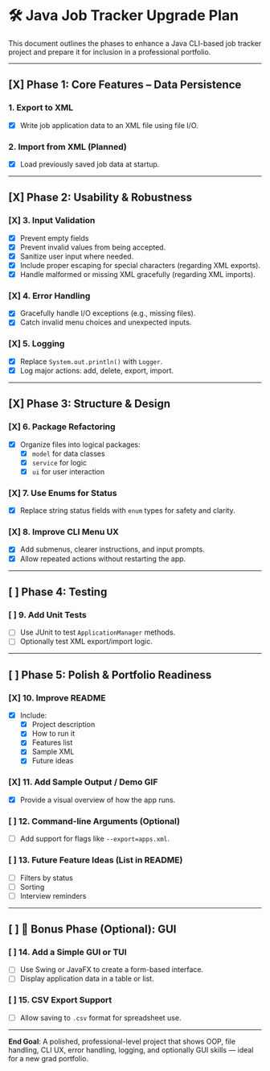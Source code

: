 # 🛠️ Java Job Tracker Upgrade Plan

This document outlines the phases to enhance a Java CLI-based job tracker project and prepare it for inclusion in a professional portfolio.

---

## [X] Phase 1: Core Features – Data Persistence

### 1. Export to XML
- [X] Write job application data to an XML file using file I/O.


### 2. Import from XML (Planned)
- [X] Load previously saved job data at startup.

---

## [X] Phase 2: Usability & Robustness

### [X] 3. Input Validation
- [X] Prevent empty fields 
- [X] Prevent invalid values from being accepted.
- [X] Sanitize user input where needed.
- [X] Include proper escaping for special characters (regarding XML exports).
- [X] Handle malformed or missing XML gracefully (regarding XML imports).

### [X] 4. Error Handling
- [X] Gracefully handle I/O exceptions (e.g., missing files).
- [X] Catch invalid menu choices and unexpected inputs.

### [X] 5. Logging
- [X] Replace `System.out.println()` with `Logger`.
- [X] Log major actions: add, delete, export, import.

---

## [X] Phase 3: Structure & Design

### [X] 6. Package Refactoring
- [X] Organize files into logical packages:
  - [X] `model` for data classes
  - [X] `service` for logic
  - [X] `ui` for user interaction

### [X] 7. Use Enums for Status
- [X] Replace string status fields with `enum` types for safety and clarity.

### [X] 8. Improve CLI Menu UX
- [X] Add submenus, clearer instructions, and input prompts.
- [X] Allow repeated actions without restarting the app.

---

## [ ] Phase 4: Testing

### [ ] 9. Add Unit Tests
- [ ] Use JUnit to test `ApplicationManager` methods.
- [ ] Optionally test XML export/import logic.

---

## [ ] Phase 5: Polish & Portfolio Readiness

### [X] 10. Improve README
- [X] Include:
  - [X] Project description
  - [X] How to run it
  - [X] Features list
  - [X] Sample XML
  - [X] Future ideas

### [X] 11. Add Sample Output / Demo GIF
- [X] Provide a visual overview of how the app runs.

### [ ] 12. Command-line Arguments (Optional)
- [ ] Add support for flags like `--export=apps.xml`.

### [ ] 13. Future Feature Ideas (List in README)
- [ ] Filters by status
- [ ] Sorting
- [ ] Interview reminders

---

## [ ] 🌟 Bonus Phase (Optional): GUI

### [ ] 14. Add a Simple GUI or TUI
- [ ] Use Swing or JavaFX to create a form-based interface.
- [ ] Display application data in a table or list.

### [ ] 15. CSV Export Support
- [ ] Allow saving to `.csv` format for spreadsheet use.

---

**End Goal**: A polished, professional-level project that shows OOP, file handling, CLI UX, error handling, logging, and optionally GUI skills — ideal for a new grad portfolio.
